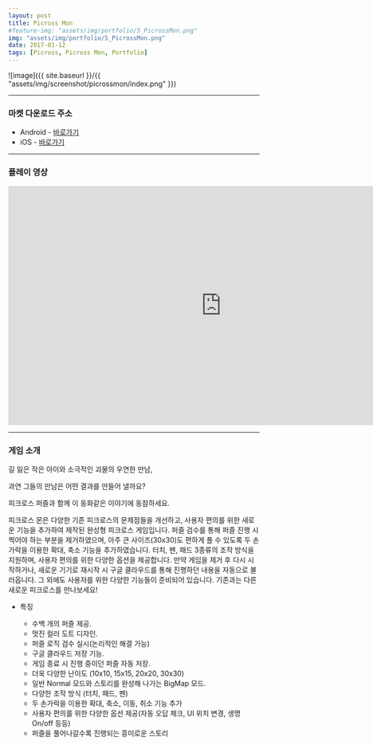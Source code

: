 ```yaml
---
layout: post
title: Picross Mon
#feature-img: "assets/img/portfolio/5_PicrossMon.png"
img: "assets/img/portfolio/5_PicrossMon.png"
date: 2017-01-12
tags: [Picross, Picross Mon, Portfolio]
---
```


![image]({{ site.baseurl }}/{{ "assets/img/screenshot/picrossmon/index.png" }}) 

---

### 마켓 다운로드 주소

* Android - [바로가기](https://play.google.com/store/apps/details?id=co.kr.gamefox.picrossmon)
* iOS - [바로가기](https://itunes.apple.com/us/app/picross-mon/id1235971634?ls=1&mt=8)

---

### 플레이 영상

<center><iframe width="853" height="480" src="https://www.youtube.com/embed/nAXuJdPQIQg" frameborder="0" allowfullscreen></iframe></center>

---

### 게임 소개

길 잃은 작은 아이와 소극적인 괴물의 우연한 만남,

과연 그들의 만남은 어떤 결과를 만들어 낼까요?

피크로스 퍼즐과 함께 이 동화같은 이야기에 동참하세요.

피크로스 몬은 다양한 기존 피크로스의 문제점들을 개선하고, 사용자 편의를 위한 새로운 기능을 추가하여 제작된 완성형 피크로스 게임입니다. 퍼즐 검수를 통해 퍼즐 진행 시 찍어야 하는 부분을 제거하였으며, 아주 큰 사이즈(30x30)도 편하게 풀 수 있도록 두 손가락을 이용한 확대, 축소 기능을 추가하였습니다. 터치, 펜, 패드 3종류의 조작 방식을 지원하며, 사용자 편의를 위한 다양한 옵션을 제공합니다. 만약 게임을 제거 후 다시 시작하거나, 새로운 기기로 재시작 시 구글 클라우드를 통해 진행하던 내용을 자동으로 불러옵니다. 그 외에도 사용자를 위한 다양한 기능들이 준비되어 있습니다. 기존과는 다른 새로운 피크로스를 만나보세요!


* 특징

    * 수백 개의 퍼즐 제공.
    * 멋진 컬러 도트 디자인.
    * 퍼즐 로직 검수 실시(논리적인 해결 가능)
    * 구글 클라우드 저장 기능.
    * 게임 종료 시 진행 중이던 퍼즐 자동 저장.
    * 더욱 다양한 난이도 (10x10, 15x15, 20x20, 30x30)
    * 일반 Normal 모드와 스토리를 완성해 나가는 BigMap 모드.
    * 다양한 조작 방식 (터치, 패드, 펜)
    * 두 손가락을 이용한 확대, 축소, 이동, 취소 기능 추가
    * 사용자 편의를 위한 다양한 옵션 제공(자동 오답 체크, UI 위치 변경, 생명 On/off 등등)
    * 퍼즐을 풀어나갈수록 진행되는 흥미로운 스토리
